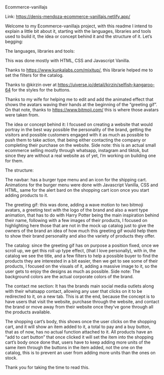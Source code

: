 Ecommerce-vanillajs

Link: https://denis-mendoza-ecommerce-vanillajs.netlify.app/

Welcome to my Ecommerce-vanillajs project, with this readme I intend to explain a little bit about it, starting with the languages, libraries and tools used to build it,  the idea or concept behind it and the structure of it. Let’s begging: 

The languages, libraries and tools:

This was done mostly with HTML, CSS and Javascript Vanilla.

Thanks to https://www.kunkalabs.com/mixitup/, this librarie helped me to set the filters for the catalog. 

Thanks to @kirzin over at  https://uiverse.io/detail/kirzin/selfish-kangaroo-64 for the styles for the buttons. 

Thanks to my wife for helping me to edit and add the animated effect that shows the avatars waving their hands at the beginning of the “greeting gif”. On that note, thanks to https://www.bitmoji.com/ this is where those avatars were taken from. 

The idea or concept behind it: I focused on creating a website that would portray in the best way possible the personality of the brand, getting the visitors and possible customers engaged with it as much as possible  to push them to take action, that being either contacting the company or completing their purchase on the website. Side note: this is an actual small ecommerce selling mostly through whatsapp, instagram and tiktok, but since they are without a real website as of yet, I’m working on building one for them.  

The structure: 

The navbar: has a burger type menu and an icon for the shipping cart. Animations for the burger menu were done with Javascript Vanilla, CSS and HTML, same for the alert bard on the shopping cart icon once you start adding products to it. 

The greeting gif: this was done, adding a wave motion to two bitmoji avatars, a greeting text with the logo of the brand and also a want type animation, that has to do with Harry Potter being the main inspiration behind their name, following with a few images of their products, I focused on highlighting here those that are not in the mock up catalog just to give the owners of the brand an idea of how much this greeting gif would help them to show their brand personality and also the variety of products they offer. 

The catalog: since the greeting gif has on purpose a position fixed, once we scroll up, we get this roll up type effect, (that I love personally), with in, the catalog we see the title, and a few filters to help a possible buyer to find the products they are interested in a bit easier,   then we get to see some of their products, I focused on the visuals of it, adding a massive image to it, so the user gets to enjoy the designs as much as possible. Side note: The background colors are the actual corporate colors of the brand. 

The contact me section: It has the brands main social media outlets along with their whatsapp contact, allowing any user that clicks on it to be redirected to it, on a new tab. This is at the end, because the concept is to have users that visit the website, purchase through the website, and contact the brand or move away from their website once they’ve gone through all the products available. 

The shopping cart’s body,  this shows once the user clicks on the shopping cart, and it will show an item added to it, a total to pay and a buy button, that as of now, has no actual function attached to it. All products have an “add to cart button” that once clicked it will set the item into the shopping cart’s body once done that, users have to keep adding more units of the same item through the buttons in the item added, not the one on the catalog, this is to prevent an user from adding more units than the ones on stock.

Thank you for taking the time to read this. 




